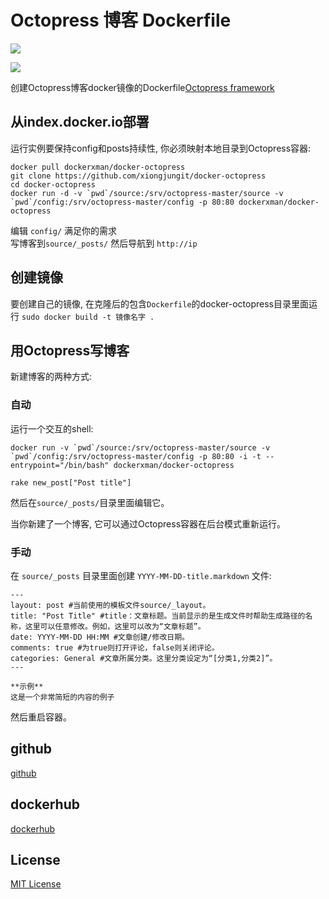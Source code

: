 Octopress 博客 Dockerfile
==============================
![](http://www.loverobots.cn/wp-content/uploads/2015/06/Octopress-site-01.jpg)

![](http://xuhehuan.com/wp-content/uploads/2012/08/CA535E9CF7D76A628C58F8EC287C225E_762_352.jpeg)

创建Octopress博客docker镜像的Dockerfile[Octopress framework](https://github.com/imathis/octopress)

## 从index.docker.io部署

运行实例要保持config和posts持续性, 你必须映射本地目录到Octopress容器:

    docker pull dockerxman/docker-octopress
    git clone https://github.com/xiongjungit/docker-octopress
    cd docker-octopress
    docker run -d -v `pwd`/source:/srv/octopress-master/source -v `pwd`/config:/srv/octopress-master/config -p 80:80 dockerxman/docker-octopress

编辑 `config/` 满足你的需求  
写博客到`source/_posts/`
然后导航到 `http://ip`

## 创建镜像

要创建自己的镜像, 在克隆后的包含`Dockerfile`的docker-octopress目录里面运行 `sudo docker build -t 镜像名字 .` 

## 用Octopress写博客

新建博客的两种方式:

### 自动

运行一个交互的shell:

    docker run -v `pwd`/source:/srv/octopress-master/source -v `pwd`/config:/srv/octopress-master/config -p 80:80 -i -t --entrypoint="/bin/bash" dockerxman/docker-octopress

    rake new_post["Post title"]

然后在`source/_posts/`目录里面编辑它。　

当你新建了一个博客, 它可以通过Octopress容器在后台模式重新运行。

### 手动

在 `source/_posts` 目录里面创建 `YYYY-MM-DD-title.markdown` 文件:
    
    ---
    layout: post #当前使用的模板文件source/_layout。
    title: "Post Title" #title：文章标题。当前显示的是生成文件时帮助生成路径的名称，这里可以任意修改。例如，这里可以改为“文章标题”。
    date: YYYY-MM-DD HH:MM #文章创建/修改日期。
    comments: true #为true则打开评论，false则关闭评论。
    categories: General #文章所属分类。这里分类设定为“[分类1,分类2]”。
    ---
    
    **示例**
    这是一个非常简短的内容的例子

然后重启容器。

## github

[github](https://github.com/xiongjungit/docker-octopress)

## dockerhub

[dockerhub](https://hub.docker.com/r/dockerxman/)

## License

[MIT License](http://opensource.org/licenses/mit-license.html)
